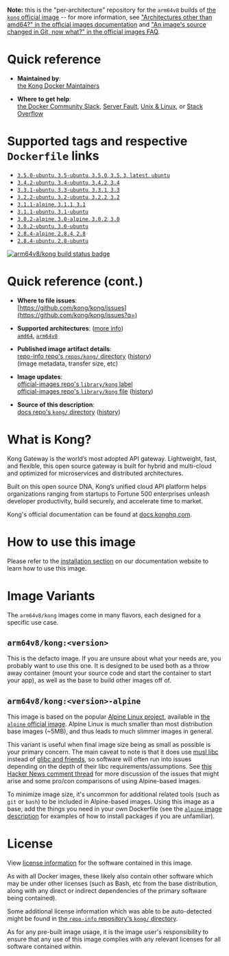 <!--

********************************************************************************

WARNING:

    DO NOT EDIT "kong/README.md"

    IT IS AUTO-GENERATED

    (from the other files in "kong/" combined with a set of templates)

********************************************************************************

-->

**Note:** this is the "per-architecture" repository for the `arm64v8` builds of [the `kong` official image](https://hub.docker.com/_/kong) -- for more information, see ["Architectures other than amd64?" in the official images documentation](https://github.com/docker-library/official-images#architectures-other-than-amd64) and ["An image's source changed in Git, now what?" in the official images FAQ](https://github.com/docker-library/faq#an-images-source-changed-in-git-now-what).

# Quick reference

-	**Maintained by**:  
	[the Kong Docker Maintainers](https://github.com/kong/kong)

-	**Where to get help**:  
	[the Docker Community Slack](https://dockr.ly/comm-slack), [Server Fault](https://serverfault.com/help/on-topic), [Unix & Linux](https://unix.stackexchange.com/help/on-topic), or [Stack Overflow](https://stackoverflow.com/help/on-topic)

# Supported tags and respective `Dockerfile` links

-	[`3.5.0-ubuntu`, `3.5-ubuntu`, `3.5.0`, `3.5`, `3`, `latest`, `ubuntu`](https://github.com/Kong/docker-kong/blob/e4ba2e351f3da34727fd016409a2669004b3fce0/ubuntu/Dockerfile)
-	[`3.4.2-ubuntu`, `3.4-ubuntu`, `3.4.2`, `3.4`](https://github.com/Kong/docker-kong/blob/2ccc1a4cc237f2cbe85e9226c8d0fa1e70f1d612/ubuntu/Dockerfile)
-	[`3.3.1-ubuntu`, `3.3-ubuntu`, `3.3.1`, `3.3`](https://github.com/Kong/docker-kong/blob/2207aa20530f8a04290c82c9c2258717f7795080/ubuntu/Dockerfile)
-	[`3.2.2-ubuntu`, `3.2-ubuntu`, `3.2.2`, `3.2`](https://github.com/Kong/docker-kong/blob/5641f8836920650fc66c6d36408daf794d730b96/ubuntu/Dockerfile)
-	[`3.1.1-alpine`, `3.1.1`, `3.1`](https://github.com/Kong/docker-kong/blob/5f914be945ec1732837cc4f6463219bed566c7ef/Dockerfile.apk)
-	[`3.1.1-ubuntu`, `3.1-ubuntu`](https://github.com/Kong/docker-kong/blob/5f914be945ec1732837cc4f6463219bed566c7ef/ubuntu/Dockerfile)
-	[`3.0.2-alpine`, `3.0-alpine`, `3.0.2`, `3.0`](https://github.com/Kong/docker-kong/blob/5a3ee8daf50371db2e3a788abe8f306255eead22/Dockerfile.apk)
-	[`3.0.2-ubuntu`, `3.0-ubuntu`](https://github.com/Kong/docker-kong/blob/5a3ee8daf50371db2e3a788abe8f306255eead22/ubuntu/Dockerfile)
-	[`2.8.4-alpine`, `2.8.4`, `2.8`](https://github.com/Kong/docker-kong/blob/1c31704cdc9bbd2c0a20e5479eb307140339582b/alpine/Dockerfile)
-	[`2.8.4-ubuntu`, `2.8-ubuntu`](https://github.com/Kong/docker-kong/blob/1c31704cdc9bbd2c0a20e5479eb307140339582b/ubuntu/Dockerfile)

[![arm64v8/kong build status badge](https://img.shields.io/jenkins/s/https/doi-janky.infosiftr.net/job/multiarch/job/arm64v8/job/kong.svg?label=arm64v8/kong%20%20build%20job)](https://doi-janky.infosiftr.net/job/multiarch/job/arm64v8/job/kong/)

# Quick reference (cont.)

-	**Where to file issues**:  
	[https://github.com/kong/kong/issues](https://github.com/kong/kong/issues?q=)

-	**Supported architectures**: ([more info](https://github.com/docker-library/official-images#architectures-other-than-amd64))  
	[`amd64`](https://hub.docker.com/r/amd64/kong/), [`arm64v8`](https://hub.docker.com/r/arm64v8/kong/)

-	**Published image artifact details**:  
	[repo-info repo's `repos/kong/` directory](https://github.com/docker-library/repo-info/blob/master/repos/kong) ([history](https://github.com/docker-library/repo-info/commits/master/repos/kong))  
	(image metadata, transfer size, etc)

-	**Image updates**:  
	[official-images repo's `library/kong` label](https://github.com/docker-library/official-images/issues?q=label%3Alibrary%2Fkong)  
	[official-images repo's `library/kong` file](https://github.com/docker-library/official-images/blob/master/library/kong) ([history](https://github.com/docker-library/official-images/commits/master/library/kong))

-	**Source of this description**:  
	[docs repo's `kong/` directory](https://github.com/docker-library/docs/tree/master/kong) ([history](https://github.com/docker-library/docs/commits/master/kong))

# What is Kong?

Kong Gateway is the world’s most adopted API gateway. Lightweight, fast, and flexible, this open source gateway is built for hybrid and multi-cloud and optimized for microservices and distributed architectures.

Built on this open source DNA, Kong’s unified cloud API platform helps organizations ranging from startups to Fortune 500 enterprises unleash developer productivity, build securely, and accelerate time to market.

Kong's official documentation can be found at [docs.konghq.com](https://docs.konghq.com/).

# How to use this image

Please refer to the [installation section](https://docs.konghq.com/gateway/latest/install/docker/#main) on our documentation website to learn how to use this image.

# Image Variants

The `arm64v8/kong` images come in many flavors, each designed for a specific use case.

## `arm64v8/kong:<version>`

This is the defacto image. If you are unsure about what your needs are, you probably want to use this one. It is designed to be used both as a throw away container (mount your source code and start the container to start your app), as well as the base to build other images off of.

## `arm64v8/kong:<version>-alpine`

This image is based on the popular [Alpine Linux project](https://alpinelinux.org), available in [the `alpine` official image](https://hub.docker.com/_/alpine). Alpine Linux is much smaller than most distribution base images (~5MB), and thus leads to much slimmer images in general.

This variant is useful when final image size being as small as possible is your primary concern. The main caveat to note is that it does use [musl libc](https://musl.libc.org) instead of [glibc and friends](https://www.etalabs.net/compare_libcs.html), so software will often run into issues depending on the depth of their libc requirements/assumptions. See [this Hacker News comment thread](https://news.ycombinator.com/item?id=10782897) for more discussion of the issues that might arise and some pro/con comparisons of using Alpine-based images.

To minimize image size, it's uncommon for additional related tools (such as `git` or `bash`) to be included in Alpine-based images. Using this image as a base, add the things you need in your own Dockerfile (see the [`alpine` image description](https://hub.docker.com/_/alpine/) for examples of how to install packages if you are unfamiliar).

# License

View [license information](https://konghq.com/kong/license/) for the software contained in this image.

As with all Docker images, these likely also contain other software which may be under other licenses (such as Bash, etc from the base distribution, along with any direct or indirect dependencies of the primary software being contained).

Some additional license information which was able to be auto-detected might be found in [the `repo-info` repository's `kong/` directory](https://github.com/docker-library/repo-info/tree/master/repos/kong).

As for any pre-built image usage, it is the image user's responsibility to ensure that any use of this image complies with any relevant licenses for all software contained within.
